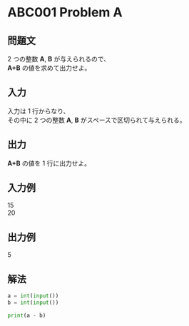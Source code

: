# ABC001 Problem A


## 問題文

2 つの整数 **A**, **B** が与えられるので、  
**A+B** の値を求めて出力せよ。

## 入力

入力は 1 行からなり、  
その中に 2 つの整数 **A**, **B** がスペースで区切られて与えられる。


## 出力

**A+B** の値を 1 行に出力せよ。

## 入力例
15  
20

## 出力例
5

## 解法

```python
a = int(input())
b = int(input())

print(a - b)

